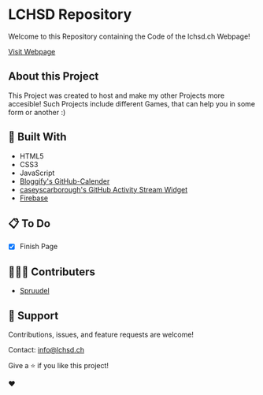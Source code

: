 # LCHSD Repository

Welcome to this Repository containing the Code of the lchsd.ch Webpage!

[Visit Webpage](lhttps://lchsd.ch)


## About this Project
This Project was created to host and make my other Projects more accesible! Such Projects include different Games, that can help you in some form or another :)


## 🔧 Built With 

 - HTML5
 - CSS3
 - JavaScript
 - [Bloggify's GitHub-Calender](https://github.com/Bloggify/github-calendar#installation)
 - [caseyscarborough's GitHub Activity Stream Widget](https://github.com/caseyscarborough/github-activity)
 - [Firebase](https://firebase.google.com/)

## 📋 To Do

 - [x] Finish Page

## 🙋🏽‍♂️ Contributers 

- [Spruudel](https://github.com/Sprudeel)

## 🤝 Support

Contributions, issues, and feature requests are welcome!

Contact: info@lchsd.ch

Give a ⭐️ if you like this project!

❤️